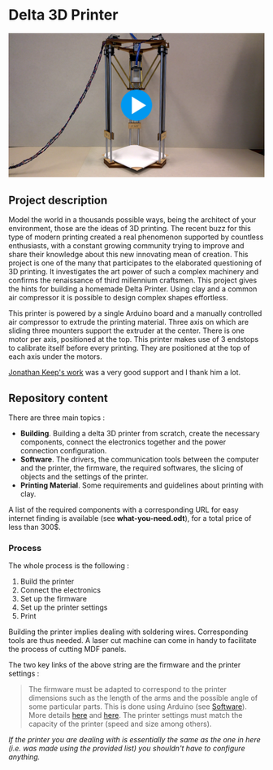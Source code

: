 # Delta 3D Printer

[![IMAGE ALT TEXT](https://github.com/Lorizio/Delta-3D-Printer/blob/master/img/Video.png)](https://vimeo.com/131369209)


## Project description
Model the world in a thousands possible ways, being the architect of your environment, those are the ideas of 3D printing. The recent buzz for this type of modern printing created a real phenomenon supported by countless enthusiasts, with a constant growing community trying to improve and share their knowledge about this new innovating mean of creation.
This project is one of the many that participates to the elaborated questioning of 3D printing. It investigates the art power of such a complex machinery and confirms the renaissance of third millennium craftsmen. This project gives the hints for building a homemade Delta Printer. Using clay and a common air compressor it is possible to design complex shapes effortless. 

This printer is powered by a single Arduino board and a manually controlled air compressor to extrude the printing material. Three axis on which are sliding three mounters support the extruder at the center. There is one motor per axis, positioned at the top. This printer makes use of 3 endstops to calibrate itself before every printing. They are positioned at the top of each axis under the motors.

[Jonathan Keep's work](http://www.keep-art.co.uk/index.htm) was a very good support and I thank him a lot.


## Repository content
There are three main topics :
* **Building**.
Building a delta 3D printer from scratch, create the necessary components, connect the electronics together and the power connection configuration.
* **Software**.
The drivers, the communication tools between the computer and the printer, the firmware, the required softwares, the slicing of objects and the settings of the printer.
* **Printing Material**.
Some requirements and guidelines about printing with clay.

 A list of the required components with a corresponding URL for easy internet finding is available (see __what-you-need.odt__), for a total price of less than 300$.
 
### Process
 
 The whole process is the following :
 
 1. Build the printer 
 2. Connect the electronics
 3. Set up the firmware
 4. Set up the printer settings
 5. Print
 
 Building the printer implies dealing with soldering wires. Corresponding tools are thus needed. A laser cut machine can come in handy to facilitate the process of cutting MDF panels.
 
 The two key links of the above string are the firmware and the printer settings : 
> The firmware must be adapted to correspond to the printer dimensions such as the length of the arms and the possible angle of some particular parts. This is done using Arduino (see [Software](https://github.com/Lorizio/Delta-3D-Printer/tree/master/software)). More details [here](http://www.repetier.com/firmware/v091/) and [here](http://www.repetier.com/documentation/repetier-firmware/rf-installation/). 
 > The printer settings must match the capacity of the printer (speed and size among others). 
 
_If the printer you are dealing with is essentially the same as the one in here (i.e. was made using the provided list) you shouldn't have to configure anything._


